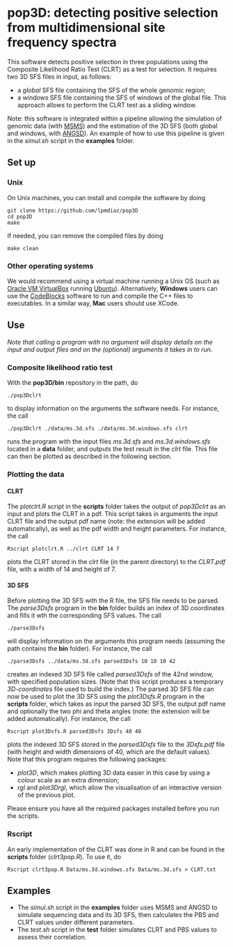 # pop3D: detecting positive selection from multidimensional site frequency spectra
  
This software detects positive selection in three populations using the Composite Likelihood Ratio Test (CLRT) as a test for selection. It requires two 3D SFS files in input, as follows:

+ a *global* SFS file containing the SFS of the whole genomic region;
+ a *windows* SFS file containing the SFS of windows of the global file. This approach allows to perform the CLRT test as a sliding window.

Note: this software is integrated within a pipeline allowing the simulation of genomic data (with [MSMS](http://www.mabs.at/ewing/msms/index.shtml)) and the estimation of the 3D SFS (both global and windows, with [ANGSD](http://www.popgen.dk/angsd/index.php/ANGSD)). An example of how to use this pipeline is given in the *simul.sh* script in the **examples** folder.

## Set up

### Unix

On Unix machines, you can install and compile the software by doing

	git clone https://github.com/lpmdiaz/pop3D
	cd pop3D
	make

If needed, you can remove the compiled files by doing

	make clean

### Other operating systems

We would recommend using a virtual machine running a Unix OS (such as [Oracle VM VirtualBox](https://www.virtualbox.org/) running [Ubuntu](https://www.ubuntu.com/download/desktop)). Alternatively, **Windows** users can use the [CodeBlocks](http://www.codeblocks.org/) software to run and compile the C++ files to executables. In a similar way, **Mac** users should use XCode.

## Use

*Note that calling a program with no argument will display details on the input and output files and on the (optional) arguments it takes in to run.*

### Composite likelihood ratio test

With the **pop3D/bin** repository in the path, do

	./pop3Dclrt

to display information on the arguments the software needs. For instance, the call

	./pop3Dclrt ./data/ms.3d.sfs ./data/ms.3d.windows.sfs clrt

runs the program with the input files *ms.3d.sfs* and *ms.3d.windows.sfs* located in a **data** folder, and outputs the test result in the *clrt* file. This file can then be plotted as described in the following section.

### Plotting the data

#### CLRT

The *plotclrt.R* script in the **scripts** folder takes the output of *pop3Dclrt* as an input and plots the CLRT in a pdf. This script takes in arguments the input CLRT file and the output pdf name (note: the extension will be added automatically), as well as the pdf width and height parameters. For instance, the call

	Rscript plotclrt.R ../clrt CLRT 14 7

plots the CLRT stored in the *clrt* file (in the parent directory) to the *CLRT.pdf* file, with a width of 14 and height of 7.

#### 3D SFS

Before plotting the 3D SFS with the R file, the SFS file needs to be parsed. The *parse3Dsfs* program in the **bin** folder builds an index of 3D coordinates and fills it wth the corresponding SFS values. The call

	./parse3Dsfs

will display information on the arguments this program needs (assuming the path contains the **bin** folder). For instance, the call

	./parse3Dsfs ../data/ms.3d.sfs parsed3Dsfs 10 10 10 42

creates an indexed 3D SFS file called *parsed3Dsfs* of the 42nd window, with specified population sizes. (Note that this script produces a temporary *3D-coordinates* file used to build the index.) The parsed 3D SFS file can now be used to plot the 3D SFS using the *plot3Dsfs.R* program in the **scripts** folder, which takes as input the parsed 3D SFS, the output pdf name and optionally the two phi and theta angles (note: the extension will be added automatically). For instance, the call

	Rscript plot3Dsfs.R parsed3Dsfs 3Dsfs 40 40

plots the indexed 3D SFS stored in the *parsed3Dsfs* file to the *3Dsfs.pdf* file (with height and width dimensions of 40, which are the default values). Note that this program requires the following packages:

+ *plot3D*, which makes plotting 3D data easier in this case by using a colour scale as an extra dimension;
+ *rgl* and *plot3Drgl*, which allow the visualisation of an interactive version of the previous plot.

Please ensure you have all the required packages installed before you run the scripts.

### Rscript

An early implementation of the CLRT was done in R and can be found in the **scripts** folder (*clrt3pop.R*). To use it, do

	Rscript clrt3pop.R Data/ms.3d.windows.sfs Data/ms.3d.sfs > CLRT.txt

## Examples

+ The *simul.sh* script in the **examples** folder uses MSMS and ANGSD to simulate sequencing data and its 3D SFS, then calculates the PBS and CLRT values under different parameters.
+ The *test.sh* script in the **test** folder simulates CLRT and PBS values to assess their correlation.
